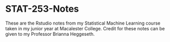 # STAT-253-Notes
These are the Rstudio notes from my Statistical Machine Learning course taken in my junior year at Macalester College. Credit for these notes can be given to my Professor Brianna Heggeseth.
